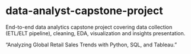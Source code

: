 # data-analyst-capstone-project
End-to-end data analytics capstone project covering data collection (ETL/ELT pipeline), cleaning, EDA, visualization and insights presentation.


“Analyzing Global Retail Sales Trends with Python, SQL, and Tableau.”
